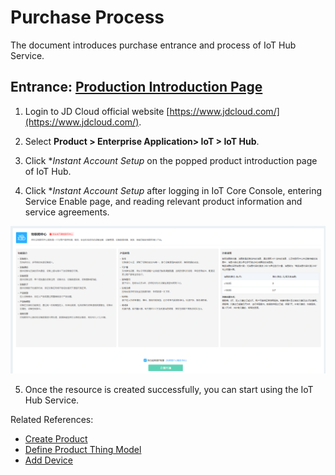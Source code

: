 # Purchase Process

The document introduces purchase entrance and process of IoT Hub Service.

## Entrance: [Production Introduction Page](https://www.jdcloud.com/cn/products/iot-core)
1. Login to JD Cloud official website [https://www.jdcloud.com/](https://www.jdcloud.com/).
2. Select **Product > Enterprise Application> IoT > IoT Hub**.
3. Click **Instant Account Setup* on the popped product introduction page of IoT Hub.



4. Click **Instant Account Setup* after logging in IoT Core Console, entering Service Enable page, and reading relevant product information and service agreements.

![IoT-Hub-Service-Open](../../../../image/IoT/IoT-Hub/Service-Open.png)

5. Once the resource is created successfully, you can start using the IoT Hub Service.

Related References:

- [Create Product](../Operation-Guide/Create-Product.md)
- [Define Product Thing Model](../Operation-Guide/Thing-Model/Create-Thing-Model.md)
- [Add Device](../Operation-Guide/Create-Device/Create-Single-Device.md)


